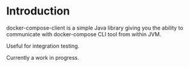 # Introduction

docker-compose-client is a simple Java library giving you the ability to communicate with docker-compose CLI tool from within JVM.

Useful for integration testing.

Currently a work in progress.
